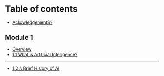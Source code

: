 # Table of contents

* [AckowledgementS?](README.md)

## Module 1

* [Overview](module-1/overview.md)
* [1.1 What is Artificial Intelligence?](module-1/1.1-what-is-artificial-intelligence.md)

***

* [1.2 A Brief History of AI](1.2-a-brief-history-of-ai.md)
